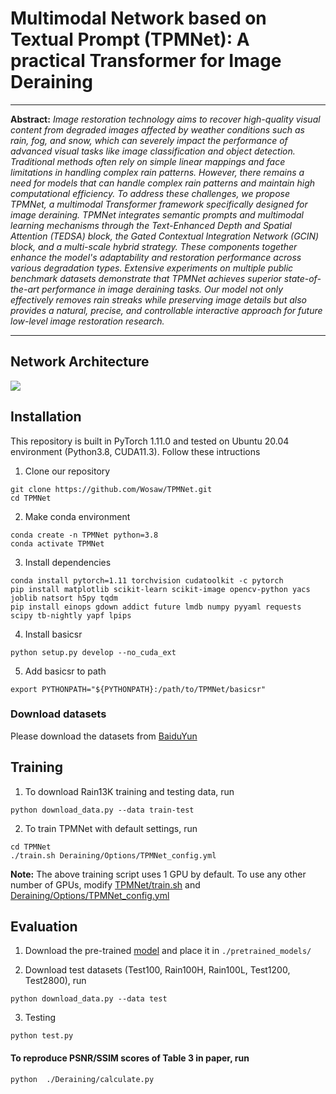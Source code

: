 # Multimodal Network based on Textual Prompt (TPMNet): A practical Transformer for Image Deraining
<hr />

**Abstract:** *Image restoration technology aims to recover high-quality visual content from degraded images affected by weather conditions such as rain, fog, and snow, which can severely impact the performance of advanced visual tasks like image classification and object detection. Traditional methods often rely on simple linear mappings and face limitations in handling complex rain patterns. However, there remains a need for models that can handle complex rain patterns and maintain high computational efficiency. To address these challenges, we propose TPMNet, a multimodal Transformer framework specifically designed for image deraining. TPMNet integrates semantic prompts and multimodal learning mechanisms through the Text-Enhanced Depth and Spatial Attention (TEDSA) block, the Gated Contextual Integration Network (GCIN) block, and a multi-scale hybrid strategy. These components together enhance the model's adaptability and restoration performance across various degradation types. Extensive experiments on multiple public benchmark datasets demonstrate that TPMNet achieves superior state-of-the-art performance in image deraining tasks. Our model not only effectively removes rain streaks while preserving image details but also provides a natural, precise, and controllable interactive approach for future low-level image restoration research.*
<hr />

## Network Architecture

<img src = "https://imgur.com/MohHjAP.jpg"> 

## Installation 

This repository is built in PyTorch 1.11.0 and tested on Ubuntu 20.04 environment (Python3.8, CUDA11.3).
Follow these intructions

1. Clone our repository
```
git clone https://github.com/Wosaw/TPMNet.git
cd TPMNet
```

2. Make conda environment
```
conda create -n TPMNet python=3.8
conda activate TPMNet
```

3. Install dependencies
```
conda install pytorch=1.11 torchvision cudatoolkit -c pytorch
pip install matplotlib scikit-learn scikit-image opencv-python yacs joblib natsort h5py tqdm
pip install einops gdown addict future lmdb numpy pyyaml requests scipy tb-nightly yapf lpips
```

4. Install basicsr
```
python setup.py develop --no_cuda_ext
```
5. Add basicsr to path
```
export PYTHONPATH="${PYTHONPATH}:/path/to/TPMNet/basicsr"
```
### Download datasets 

Please download the  datasets from [BaiduYun](https://pan.baidu.com/s/1iYyHenRQDFVsKLwgtrAUWw?pwd=bna3)

## Training

1. To download Rain13K training and testing data, run
```
python download_data.py --data train-test
```

2. To train TPMNet with default settings, run
```
cd TPMNet
./train.sh Deraining/Options/TPMNet_config.yml
```

**Note:** The above training script uses 1 GPU by default. To use any other number of GPUs, modify [TPMNet/train.sh](../train.sh) and [Deraining/Options/TPMNet_config.yml](Deraining/Options/TPMNet_config.yml)

## Evaluation

1. Download the pre-trained [model](https://drive.google.com/file/d/1A3A5SEkbJYJ4pOt1B6KdNfuEQFR7gIE6/view?usp=drive_link) and place it in `./pretrained_models/`

2. Download test datasets (Test100, Rain100H, Rain100L, Test1200, Test2800), run 
```
python download_data.py --data test
```

3. Testing
```
python test.py
```

#### To reproduce PSNR/SSIM scores of Table 3 in paper, run

```
python  ./Deraining/calculate.py
```

